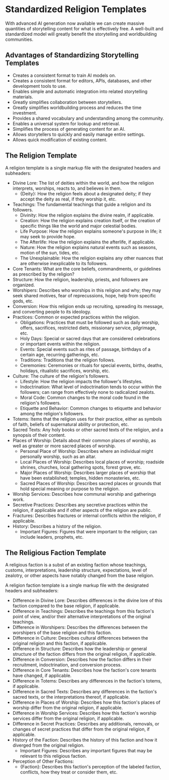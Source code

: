 
# Standardized Religion Templates
With advanced AI generation now available we can create massive quantities of storytelling content for what is effectively free. A well-built and standardized model will greatly benefit the storytelling and worldbuilding communities.

## Advantages of Standardizing Storytelling Templates
* Creates a consistent format to train AI models on.
* Creates a consistent format for editors, APIs, databases, and other development tools to use.
* Enables simple and automatic integration into related storytelling materials.
* Greatly simplifies collaboration between storytellers.
* Greatly simplifies worldbuilding process and reduces the time investment.
* Provides a shared vocabulary and understanding among the community.
* Enables a universal system for lookup and retrieval.
* Simplifies the process of generating content for an AI.
* Allows storytellers to quickly and easily manage entire settings.
* Allows quick modification of existing content.

## The Religion Template

A religion template is a single markup file with the designated headers and subheaders:
* Divine Lore: The list of deities within the world, and how the religion interprets, worships, reacts to, and believes in them.
	* {Deity}: How the religion feels about a designated deity; if they accept the deity as real, if they worship it, etc.
* Teachings: The fundamental teachings that guide a religion and its followers.
	* Divinity: How the religion explains the divine realm, if applicable.
	* Creation: How the religion explains creation itself, or the creation of specific things like the world and major celestial bodies.
	* Life Purpose: How the religion explains someone's purpose in life; it may seek to provide hope.
	* The Afterlife: How the religion explains the afterlife, if applicable.
	* Nature: How the religion explains natural events such as seasons, motion of the sun, tides, etc.
	* The Unexplainable: How the religion explains any other nuances that are otherwise inexplicable to its followers.
* Core Tenants: What are the core beliefs, commandments, or guidelines as prescribed by the religion?
* Structure: How the religion, leadership, priests, and followers are organized.
* Worshipers: Describes who worships in this religion and why; they may seek shared motives, fear of reprecussions, hope, help from specific gods, etc.
* Conversion: How this religion ends up recruiting, spreading its message, and converting people to its ideology.
* Practices: Common or expected practices within the religion.
	* Obligations: Practices that must be followed such as daily worship, offers, sacrifices, restricted diets, missionary service, pilgrimage, etc.
	* Holy Days: Special or sacred days that are considered celebrations or important events within the religion.
	* Events: Special events such as rites of passage, birthdays of a certain age, recurring gatherings, etc.
	* Traditions: Traditions that the religion follows.
	* Ceremonies: Ceremonies or rituals for special events, births, deaths, holidays, ritualistic sacrifices, worship, etc.
* Culture: The culture of the religion's followers.
	* Lifestyle: How the religion impacts the follower's lifestyles.
	* Indoctrination: What level of indoctrination tends to occur within the followers; can range from effectively none to radicalized zealots.
	* Moral Code: Common changes to the moral code found in the religion's followers.
	* Etiquette and Behavior: Common changes to etiquette and behavior among the religion's followers.
* Totems: Items that the religion uses for their practice, either as symbols of faith, beliefs of supernatural ability or protection, etc.
* Sacred Texts: Any holy books or other sacred texts of the religion, and a synopsis of their content.
* Places of Worship: Details about their common places of worship, as well as greater or more sacred places of worship.
	* Personal Place of Worship: Describes where an individual might personally worship, such as an altar.
	* Local Places of Worship: Describes local places of worship; roadside shrines, churches, local gathering spots, forest grove, etc.
	* Major Places of Worship: Describes larger places of worship that have been established; temples, hidden monasteries, etc.
	* Sacred Places of Worship: Describes sacred places or grounds that hold special meaning or purpose to the religion.
* Worship Services: Describes how communal worship and gatherings work.
* Secretive Practices: Describes any secretive practices within the religion, if applicable and if other aspects of the religion are public.
* Fractures: Describes fractures or internal conflicts within the religion, if applicable.
* History: Describes a history of the religion.
	* Important Figures: Figures that were important to the religion; can include leaders, prophets, etc.
	
## The Religious Faction Template
A religious faction is a subst of an existing faction whose teachings, customs, interpretations, leadership structure, expectations, level of zealotry, or other aspects have notably changed from the base religion.

A religion faction template is a single markup file with the designated headers and subheaders:
* Difference in Divine Lore: Describes differences in the divine lore of this faction compared to the base religion, if applicable.
* Difference in Teachings: Describes the teachings from this faction's point of view, and/or their alternative interpretations of the original teachings.
* Difference in Worshipers: Describes the differences between the worshipers of the base religion and this faction.
* Difference in Culture: Describes cultural differences between the original religion and this faction, if applicable.
* Difference in Structure: Describes how the leadership or general structure of the faction differs from the original religion, if applicable.
* Difference in Conversion: Describes how the faction differs in their recruitment, indoctrination, and conversion process.
* Difference in Core Tenants: Describes how the faction's core tenants have changed, if applicable.
* Difference in Totems: Describes any differences in the faction's totems, if applicable.
* Difference in Sacred Texts: Describes any differences in the faction's sacred texts, or the interpretations thereof, if applicable.
* Difference in Places of Worship: Describes how this faction's places of worship differ from the original religion, if applicable.
* Difference in Worship Services: Describes how this faction's worship services differ from the original religion, if applicable.
* Difference in Secret Practices: Describes any additionals, removals, or changes of secret practices that differ from the original religion, if applicable.
* History of the Faction: Describes the history of this faction and how it diverged from the original religion.
	* Important Figures: Describes any important figures that may be relevant to this religious faction.
* Perception of Other Factions:
	* {Faction}: Describes this faction's perception of the labeled faction, conflicts, how they treat or consider them, etc.
	
